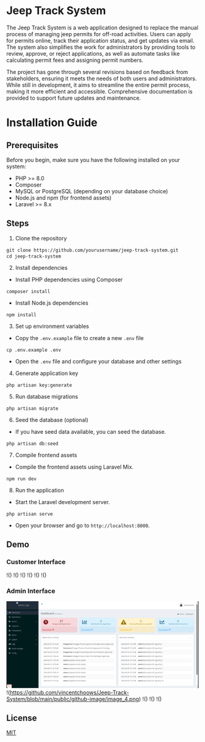 
# Jeep Track System

The Jeep Track System is a web application designed to replace the manual process of managing jeep permits for off-road activities. Users can apply for permits online, track their application status, and get updates via email. The system also simplifies the work for administrators by providing tools to review, approve, or reject applications, as well as automate tasks like calculating permit fees and assigning permit numbers.

The project has gone through several revisions based on feedback from stakeholders, ensuring it meets the needs of both users and administrators. While still in development, it aims to streamline the entire permit process, making it more efficient and accessible. Comprehensive documentation is provided to support future updates and maintenance.

# Installation Guide

## Prerequisites

Before you begin, make sure you have the following installed on your system:

- PHP >= 8.0
- Composer
- MySQL or PostgreSQL (depending on your database choice)
- Node.js and npm (for frontend assets)
- Laravel >= 8.x

## Steps


1. Clone the repository
```
git clone https://github.com/yourusername/jeep-track-system.git
cd jeep-track-system
```

2. Install dependencies
* Install PHP dependencies using Composer
```
composer install
```

* Install Node.js dependencies
```
npm install
```

3. Set up environment variables
* Copy the `.env.example` file to create a new `.env` file
```
cp .env.example .env
```

* Open the `.env` file and configure your database and other settings


4. Generate application key
```
php artisan key:generate
```


5. Run database migrations
```
php artisan migrate
```

6. Seed the database (optional)
* If you have seed data available, you can seed the database. 

```
php artisan db:seed
```

7. Compile frontend assets
* Compile the frontend assets using Laravel Mix. 
```
npm run dev
```

8. Run the application

* Start the Laravel development server. 
```
php artisan serve
```

* Open your browser and go to `http://localhost:8000`. 


    
## Demo

### Customer Interface

!()
!()
!()
!()
!()
!()

### Admin Interface

![text](https://github.com/vincentchoows/Jeep-Track-System/blob/main/public/github-image/image_5.png)
!(https://github.com/vincentchoows/Jeep-Track-System/blob/main/public/github-image/image_4.png)
!()
!()
!()



## License

[MIT](https://choosealicense.com/licenses/mit/)


